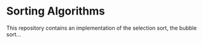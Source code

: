# Sorting Algorithms
This repository contains an implementation of the selection sort, the bubble sort...
